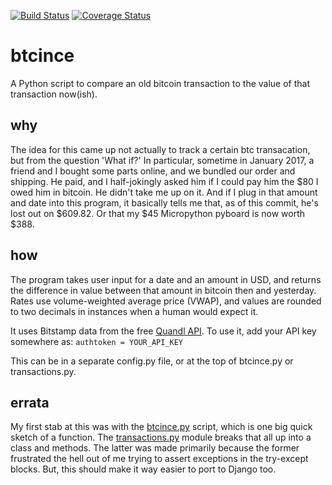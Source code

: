 [![Build Status](https://travis-ci.org/rveeblefetzer/btcince.svg?branch=master)](https://travis-ci.org/rveeblefetzer/btcince)
[![Coverage Status](https://coveralls.io/repos/github/rveeblefetzer/btcince/badge.svg)](https://coveralls.io/github/rveeblefetzer/btcince)

# btcince
A Python script to compare an old bitcoin transaction to the value of that transaction now(ish).

## why
The idea for this came up not actually to track a certain btc transacation, but from the question 'What if?'
In particular, sometime in January 2017, a friend and I bought some parts online, and we bundled our order and shipping. 
He paid, and I half-jokingly asked him if I could pay him the $80 I owed him in bitcoin. He didn't take me up on it.
And if I plug in that amount and date into this program, it basically tells me that, as of this commit, he's lost out on
$609.82. Or that my $45 Micropython pyboard is now worth $388.

## how
The program takes user input for a date and an amount in USD, and returns the difference in value between that amount in
bitcoin then and yesterday. Rates use volume-weighted average price (VWAP), and values are rounded to two decimals in
instances when a human would expect it.

It uses Bitstamp data from the free [Quandl API](https://www.quandl.com/data/BITSTAMP-Bitstamp). To use it, add your API key
somewhere as: `authtoken = YOUR_API_KEY`

This can be in a separate config.py file, or at the top of btcince.py or transactions.py.

## errata
My first stab at this was with the [btcince.py](btcince/btcince.py) script, which is one big quick sketch of a function. The
[transactions.py](btcince/transactions.py) module breaks that all up into a class and methods. The latter was made primarily
because the former frustrated the hell out of me trying to assert exceptions in the try-except blocks. But, this should make
it way easier to port to Django too.
